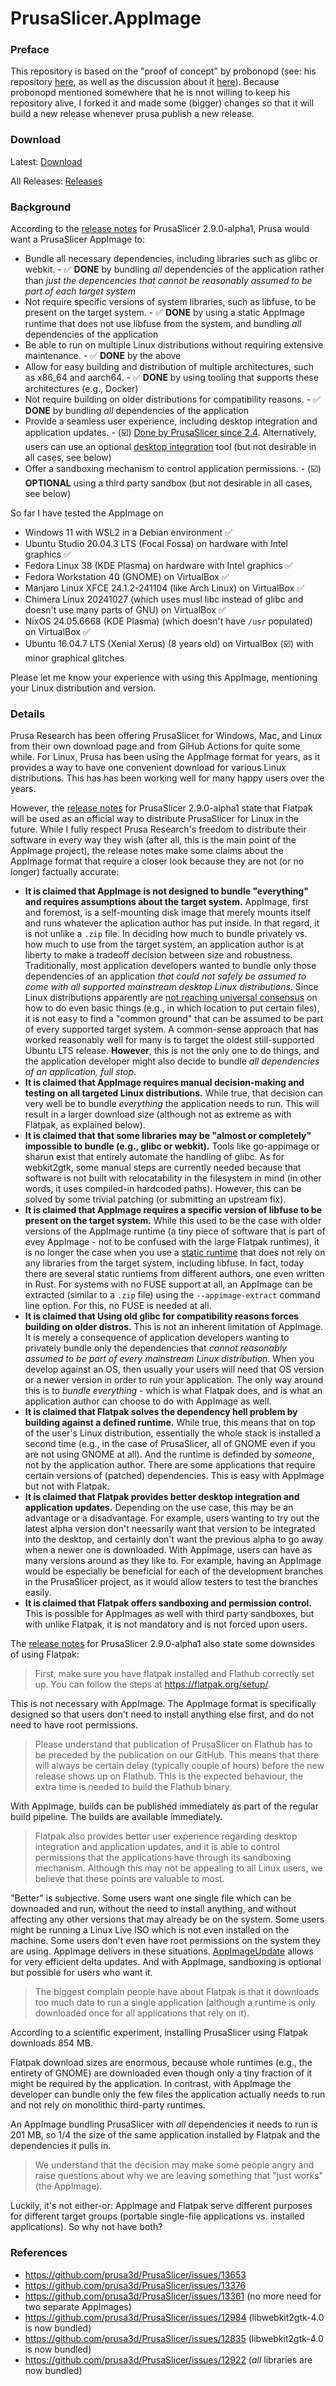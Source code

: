 # PrusaSlicer.AppImage

### Preface

This repository is based on the "proof of concept" by probonopd (see: his repository [here](https://github.com/probonopd/PrusaSlicer.AppImage), as well as the discussion about it [here](https://github.com/prusa3d/PrusaSlicer/issues/13653)). Because probonopd mentioned somewhere that he is nnot willing to keep his repository alive, I forked it and made some (bigger) changes so that it will build a new release whenever prusa publish a new release.

### Download

Latest: [Download](/../../releases/latest)

All Releases: [Releases](/../../releases)

### Background

According to the [release notes](https://github.com/prusa3d/PrusaSlicer/releases/tag/version_2.9.0-alpha1) for PrusaSlicer 2.9.0-alpha1, Prusa would want a PrusaSlicer AppImage to:

* Bundle all necessary dependencies, including libraries such as glibc or webkit. - ✅ **DONE** by bundling _all_ dependencies of the application rather than _just the depencencies that cannot be reasonably assumed to be part of each target system_
* Not require specific versions of system libraries, such as libfuse, to be present on the target system. - ✅ **DONE** by using a static AppImage runtime that does not use libfuse from the system, and bundling _all_ dependencies of the application
* Be able to run on multiple Linux distributions without requiring extensive maintenance. - ✅ **DONE** by the above
* Allow for easy building and distribution of multiple architectures, such as x86_64 and aarch64. - ✅ **DONE** by using tooling that supports these architectures (e.g., Docker)
* Not require building on older distributions for compatibility reasons. - ✅ **DONE** by bundling _all_ dependencies of the application
* Provide a seamless user experience, including desktop integration and application updates. - (☑️) [Done by PrusaSlicer since 2.4](https://github.com/prusa3d/PrusaSlicer/blob/ae97d00c34258f85b98fb000c131162863424a04/doc/How%20to%20build%20-%20Linux%20et%20al.md?plain=1#L121). Alternatively, users can use an optional [desktop integration](https://github.com/AppImageCommunity/awesome-appimage?tab=readme-ov-file#desktop-integration) tool (but not desirable in all cases, see below)
* Offer a sandboxing mechanism to control application permissions. - (☑️) **OPTIONAL** using a third party sandbox (but not desirable in all cases, see below)

So far I have tested the AppImage on
* Windows 11 with WSL2 in a Debian environment ✅
* Ubuntu Studio 20.04.3 LTS (Focal Fossa) on hardware with Intel graphics ✅
* Fedora Linux 38 (KDE Plasma) on hardware with Intel graphics ✅
* Fedora Workstation 40 (GNOME) on VirtualBox ✅
* Manjaro Linux XFCE 24.1.2-241104 (like Arch Linux) on VirtualBox ✅
* Chimera Linux 20241027 (which uses musl libc instead of glibc and doesn't use many parts of GNU) on VirtualBox ✅
* NixOS 24.05.6668 (KDE Plasma) (which doesn't have `/usr` populated) on VirtualBox ✅
* Ubuntu 16.04.7 LTS (Xenial Xerus) (8 years old) on VirtualBox (☑️) with minor graphical glitches

Please let me know your experience with using this AppImage, mentioning your Linux distribution and version.

### Details

Prusa Research has been offering PrusaSlicer for Windows, Mac, and Linux from their own download page and from GiHub Actions for quite some while. For Linux, Prusa has been using the AppImage format for years, as it provides a way to have one convenient download for various Linux distributions. This has has been working well for many happy users over the years. 

However, the [release notes](https://github.com/prusa3d/PrusaSlicer/releases/tag/version_2.9.0-alpha1) for PrusaSlicer 2.9.0-alpha1 state that Flatpak will be used as an official way to distribute PrusaSlicer for Linux in the future.
While I fully respect Prusa Research's freedom to distribute their software in every way they wish (after all, this is the main point of the AppImage project), the release notes make some claims about the AppImage format that require a closer look because they are not (or no longer) factually accurate:

* **It is claimed that AppImage is not designed to bundle "everything" and requires assumptions about the target system.** AppImage, first and foremost, is a self-mounting disk image that merely mounts itself and runs whatever the aplication author has put inside. In that regard, it is not unlike a `.zip` file. In deciding how much to bundle privately vs. how much to use from the target system, an application author is at liberty to make a tradeoff decision between size and robustness. Traditionally, most application developers wanted to bundle only those dependencies of an application _that could not safely be assumed to come with all supported mainstream desktop Linux distributions_. Since Linux distributions apparently are [not reaching universal consensus](https://gitlab.com/probono/platformissues) on how to do even basic things (e.g., in which location to put certain files), it is not easy to find a "common ground" that can be assumed to be part of every supported target system. A common-sense approach that has worked reasonably well for many is to target the oldest still-supported Ubuntu LTS release. **However**, this is not the only one to do things, and the application developer might also decide to bundle _all dependencies of an application, full stop_.
* **It is claimed that AppImage requires manual decision-making and testing on all targeted Linux distributions.** While true, that decision can very well be to bundle _everything_ the application needs to run. This will result in a larger download size (although not as extreme as with Flatpak, as explained below).
* **It is claimed that that some libraries may be "almost or completely" impossible to bundle (e.g., glibc or webkit).** Tools like go-appimage or sharun exist that entirely automate the handling of glibc. As for webkit2gtk, some manual steps are currently needed because that software is not built with relocatability in the filesystem in mind (in other words, it uses compiled-in hardcoded paths). However, this can be solved by some trivial patching (or submitting an upstream fix).
* **It is claimed that AppImage requires a specific version of libfuse to be present on the target system.** While this used to be the case with older versions of the AppImage runtime (a tiny piece of software that is part of evey AppImage - not to be confused with the large Flatpak runtimes), it is no longer the case when you use a [static runtime](https://github.com/AppImage/type2-runtime) that does not rely on any libraries from the target system, including libfuse. In fact, today there are several static runtiems from different authors, one even written in Rust. For systems with no FUSE support at all, an AppImage can be extracted (similar to a `.zip` file) using the `--appimage-extract` command line option. For this, no FUSE is needed at all.
* **It is claimed that Using old glibc for compatibility reasons forces building on older distros.** This is not an inherent limitation of AppImage. It is merely a consequence of application developers wanting to privately bundle only the dependencies that _cannot reasonably assumed to be part of every mainstream Linux distribution_. When you develop against an OS, then usually your users will need that OS version or a newer version in order to run your application. The only way around this is to _bundle everything_ - which is what Flatpak does, and is what an application author can choose to do with AppImage as well.
* **It is claimed that Flatpak solves the dependency hell problem by building against a defined runtime.** While true, this means that on top of the user's Linux distribution, essentially the whole stack is installed a second time (e.g., in the case of PrusaSlicer, all of GNOME even if you are not using GNOME at all). And the runtime is definded by _someone_, not by the application author. There are some applications that require certain versions of (patched) dependencies. This is easy with AppImage but not with Flatpak.
* **It is claimed that Flatpak provides better desktop integration and application updates.** Depending on the use case, this may be an advantage or a disadvantage. For example, users wanting to try out the latest alpha version don't neessarily want that version to be integrated into the desktop, and certainly don't want the previous alpha to go away when a newer one is downloaded. With AppImage, users can have as many versions around as they like to. For example, having an AppImage would be especially be beneficial for each of the development branches in the PrusaSlicer project, as it would allow testers to test the branches easily.
* **It is claimed that Flatpak offers sandboxing and permission control.** This is possible for AppImages as well with third party sandboxes, but with unlike Flatpak, it is not mandatory and is not forced upon users.

The [release notes](https://github.com/prusa3d/PrusaSlicer/releases/tag/version_2.9.0-alpha1) for PrusaSlicer 2.9.0-alpha1 also state some downsides of using Flatpak:

> First, make sure you have flatpak installed and Flathub correctly set up. You can follow the steps at https://flatpak.org/setup/.

This is not necessary with AppImage. The AppImage format is specifically designed so that users don't need to install anything else first, and do not need to have root permissions.

> Please understand that publication of PrusaSlicer on Flathub has to be preceded by the publication on our GitHub. This means that there will always be certain delay (typically couple of hours) before the new release shows up on Flathub. This is the expected behaviour, the extra time is needed to build the Flathub binary.

With AppImage, builds can be published immediately as part of the regular build pipeline. The builds are available immediately.

> Flatpak also provides better user experience regarding desktop integration and application updates, and it is able to control permissions that the applications have through its sandboxing mechanism. Although this may not be appealing to all Linux users, we believe that these points are valuable to most.

"Better" is subjective. Some users want one single file which can be downoaded and run, without the need to install anything, and without affecting any other versions that may already be on the system. Some users might be running a Linux Live ISO which is not even installed on the machine. Some users don't even have root permissions on the system they are using. AppImage delivers in these situations. [AppImageUpdate](https://github.com/AppImageCommunity/AppImageUpdate) allows for very efficient delta updates. And with AppImage, sandboxing is optional but possible for users who want it.

> The biggest complain people have about Flatpak is that it downloads too much data to run a single application (although a runtime is only downloaded once for all applications that rely on it).

According to a scientific experiment, installing PrusaSlicer using Flatpak downloads 854 MB.

Flatpak download sizes are enormous, because whole runtimes (e.g., the entirety of GNOME) are downloaded even though only a tiny fraction of it might be required by the application. In contrast, with AppImage the developer can bundle only the few files the application actually needs to run and not rely on monolithic third-party runtimes.

An AppImage bundling PrusaSlicer with _all_ dependencies it needs to run is 201 MB, so 1/4 the size of the same application installed by Flatpak and the dependencies it pulls in.

> We understand that the decision may make some people angry and raise questions about why we are leaving something that "just works" (the AppImage).

Luckily, it's not either-or: AppImage and Flatpak serve different purposes for different target groups (portable single-file applications vs. installed applications). So why not have both?

### References

* https://github.com/prusa3d/PrusaSlicer/issues/13653
* https://github.com/prusa3d/PrusaSlicer/issues/13376 
* https://github.com/prusa3d/PrusaSlicer/issues/13361 (no more need for two separate AppImages)
* https://github.com/prusa3d/PrusaSlicer/issues/12984 (libwebkit2gtk-4.0 is now bundled)
* https://github.com/prusa3d/PrusaSlicer/issues/12835 (libwebkit2gtk-4.0 is now bundled)
* https://github.com/prusa3d/PrusaSlicer/issues/12922 (_all_ libraries are now bundled)
